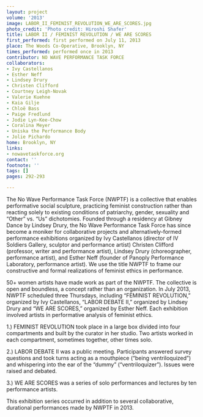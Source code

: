 ```yaml
---
layout: project
volume: '2013'
image: LABOR_II_FEMINIST_REVOLUTION_WE_ARE_SCORES.jpg
photo_credit: 'Photo credit: Hiroshi Shafer'
title: LABOR II / FEMINIST REVOLUTION / WE ARE SCORES
first_performed: first performed on July 11, 2013
place: The Woods Co-Operative, Brooklyn, NY
times_performed: performed once in 2013
contributor: NO WAVE PERFORMANCE TASK FORCE
collaborators:
- Ivy Castellanos
- Esther Neff
- Lindsey Drury
- Christen Clifford
- Courtney Leigh-Novak
- Valerie Kuehne
- Kaia Gilje
- Chloë Bass
- Paige Fredlund
- Jodie Lyn-Kee-Chow
- Coralina Meyer
- Uniska the Performance Body
- Jolie Pichardo
home: Brooklyn, NY
links:
- nowavetaskforce.org
contact: ''
footnote: ''
tags: []
pages: 292-293

---
```


The No Wave Performance Task Force (NWPTF) is a collective that enables performative social sculpture, practicing feminist construction rather than reacting solely to existing conditions of patriarchy, gender, sexuality and “Other” vs. “Us” dichotomies. Founded through a residency at Gibney Dance by Lindsey Drury, the No Wave Performance Task Force has since become a moniker for collaborative projects and alternatively-formed performance exhibitions organized by Ivy Castellanos (director of IV Soldiers Gallery, sculptor and performance artist) Christen Clifford (professor, writer and performance artist), Lindsey Drury (choreographer, performance artist), and Esther Neff (founder of Panoply Performance Laboratory, performance artist). We use the title NWPTF to frame our constructive and formal realizations of feminist ethics in performance.

50+ women artists have made work as part of the NWPTF. The collective is open and boundless, a concept rather than an organization. In July 2013, NWPTF scheduled three Thursdays, including “FEMINIST REVOLUTION,” organized by Ivy Castellanos, “LABOR DEBATE II,” organized by Lindsey Drury and “WE ARE SCORES,” organized by Esther Neff. Each exhibition involved artists in performative analysis of feminist ethics.

1.) FEMINIST REVOLUTION took place in a large box divided into four compartments and built by the curator in her studio. Two artists worked in each compartment, sometimes together, other times solo.

2.) LABOR DEBATE II was a public meeting. Participants answered survey questions and took turns acting as a mouthpiece (“being ventriloquized”) and whispering into the ear of the “dummy” (“ventriloquizer”). Issues were raised and debated.

3.) WE ARE SCORES was a series of solo performances and lectures by ten performance artists.

This exhibition series occurred in addition to several collaborative, durational performances made by NWPTF in 2013.
